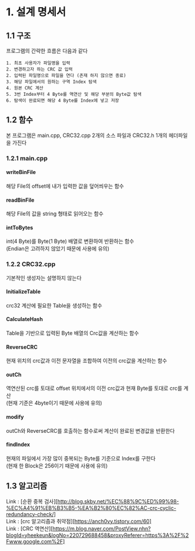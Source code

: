 # 1. 설계 명세서
## 1.1 구조
프로그램의 간략한 흐름은 다음과 같다
```
1. 최초 사용자가 파일명을 입력
2. 변경하고자 하는 CRC 값 입력
2. 입력된 파일명으로 파일을 연다 (존재 하지 않으면 종료)
3. 해당 파일에서의 원하는 구역 Index 탐색
4. 원본 CRC 계산
5. 3번 Index부터 4 Byte를 역연산 및 해당 부분의 Byte값 탐색
6. 탐색이 완료되면 해당 4 Byte를 Index에 넣고 저장 
```
## 1.2 함수
본 프로그램은 main.cpp, CRC32.cpp 2개의 소스 파일과 CRC32.h 1개의 헤더파일을 가진다
### 1.2.1 main.cpp   
#### writeBinFile
해당 File의 offset에 내가 입력한 값을 덮어씌우는 함수
#### readBinFile   
해당 File의 값을 string 형태로 읽어오는 함수
#### intToBytes
int(4 Byte)를 Byte(1 Byte) 배열로 변환하여 반환하는 함수   
(Endian은 고려하지 않았기 때문에 사용에 유의)
### 1.2.2 CRC32.cpp
기본적인 생성자는 설명하지 않는다
#### InitializeTable
crc32 계산에 필요한 Table을 생성하는 함수
#### CalculateHash
Table을 기반으로 입력된 Byte 배열의 Crc값을 계산하는 함수
#### ReverseCRC
현재 위치의 crc값과 이전 문자열을 조합하여 이전의 crc값을 계산하는 함수
#### outCh
역연산된 crc를 토대로 offset 위치에서의 이전 crc값과 현재 Byte를 토대로 crc를 계산   
(현재 기준은 4byte이기 때문에 사용에 유의)
#### modify
outCh와 ReverseCRC를 호출하는 함수로써 계산이 완료된 변경값을 반환한다
#### findIndex
현재의 파일에서 가장 많이 중복되는 Byte를 기준으로 Index를 구한다   
(현재 한 Block은 256이기 때문에 사용에 유의)

## 1.3 알고리즘
Link : [순환 중복 검사][http://blog.skby.net/%EC%88%9C%ED%99%98-%EC%A4%91%EB%B3%B5-%EA%B2%80%EC%82%AC-crc-cyclic-redundancy-check/]   
Link : [crc 알고리즘과 취약점][https://anch0vy.tistory.com/60]   
Link : [CRC 역연산][https://m.blog.naver.com/PostView.nhn?blogId=yheekeun&logNo=220729688458&proxyReferer=https%3A%2F%2Fwww.google.com%2F]